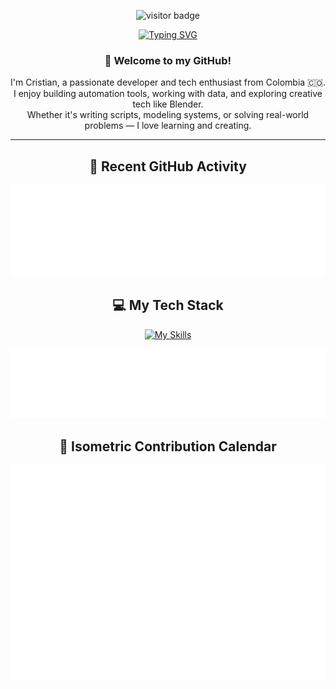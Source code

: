 <!-- Visitor Badge -->
<p align="center">
  <img src="https://visitor-badge.laobi.icu/badge?page_id=CristianEstebanJimenezDurango.CristianEstebanJimenezDurango" alt="visitor badge"/>
</p>

<!-- Typing Animation -->
<p align="center">
  <a href="https://git.io/typing-svg">
    <img src="https://readme-typing-svg.demolab.com?font=Roboto+Mono&size=30&duration=3000&pause=2000&color=F7400A&background=4529FF00&center=true&vCenter=true&width=700&lines=Hi+there!;I+am+Cristian+Esteban+Jimenez+Durango" alt="Typing SVG" />
  </a>
</p>

<!-- About Me -->
<h3 align="center">👋 Welcome to my GitHub!</h3>

<p align="center">
  I'm Cristian, a passionate developer and tech enthusiast from Colombia 🇨🇴. <br/>
  I enjoy building automation tools, working with data, and exploring creative tech like Blender. <br/>
  Whether it's writing scripts, modeling systems, or solving real-world problems — I love learning and creating.
</p>

---

<!-- Recent Activity -->
<h2 align="center">📰 Recent GitHub Activity</h2>
<p align="center">
  <img src="./recent-activity.svg" alt="Recent GitHub Activity" />
</p>

<!-- Coding Languages -->
<h2 align="center">💻 My Tech Stack</h2>
<p align="center">
  <a href="https://skillicons.dev">
    <img src="https://skillicons.dev/icons?i=js,html,css,python,matlab,blender,vscode,git,github" alt="My Skills" />
  </a>
</p>
<p align="center">
  <img src="./languages.svg" alt="Top Coding Languages" />
</p>

<!-- Isometric Calendar -->
<h2 align="center">📅 Isometric Contribution Calendar</h2>
<p align="center">
  <img src="./isometric-calendar.svg" alt="Isometric Calendar" />
</p>

